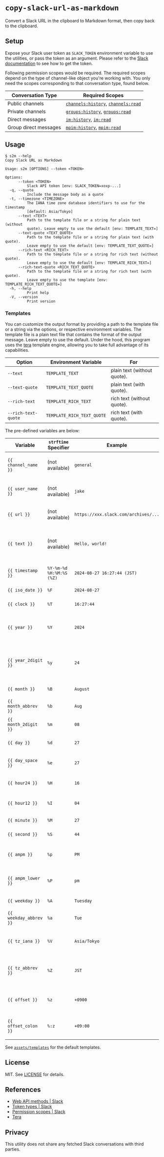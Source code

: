 # `copy-slack-url-as-markdown`

Convert a Slack URL in the clipboard to Markdown format, then copy back to the clipboard.

## Setup

Expose your Slack user token as `SLACK_TOKEN` environment variable to use the utilities, or pass the token as an argument. Please refer to the [Slack documentation](https://api.slack.com/concepts/token-types) to see how to get the token.

Following permission scopes would be required. The required scopes depend on the type of channel-like object you're working with. You only need the scopes corresponding to that conversation type, found below.

| Conversation Type     | Required Scopes                                                                                                                     |
|-----------------------|-------------------------------------------------------------------------------------------------------------------------------------|
| Public channels       | [`channels:history`](https://api.slack.com/scopes/channels:history),  [`channels:read`](https://api.slack.com/scopes/channels:read) |
| Private channels      | [`groups:history`](https://api.slack.com/scopes/groups:history),  [`groups:read`](https://api.slack.com/scopes/groups:read)         |
| Direct messages       | [`im:history`](https://api.slack.com/scopes/im:history),  [`im:read`](https://api.slack.com/scopes/im:read)                         |
| Group direct messages | [`mpim:history`](https://api.slack.com/scopes/mpim:history),  [`mpim:read`](https://api.slack.com/scopes/mpim:read)                 |

## Usage

```console
$ s2m --help
Copy Slack URL as Markdown

Usage: s2m [OPTIONS] --token <TOKEN>

Options:
      --token <TOKEN>
          Slack API token [env: SLACK_TOKEN=xoxp-...]
  -q, --quote
          Include the message body as a quote
  -t, --timezone <TIMEZONE>
          The IANA time zone database identifiers to use for the timestamp
          [default: Asia/Tokyo]
      --text <TEXT>
          Path to the template file or a string for plain text (without
          quote). Leave empty to use the default [env: TEMPLATE_TEXT=]
      --text-quote <TEXT_QUOTE>
          Path to the template file or a string for plain text (with quote).
          Leave empty to use the default [env: TEMPLATE_TEXT_QUOTE=]
      --rich-text <RICH_TEXT>
          Path to the template file or a string for rich text (without quote).
          Leave empty to use the default [env: TEMPLATE_RICH_TEXT=]
      --rich-text-quote <RICH_TEXT_QUOTE>
          Path to the template file or a string for rich text (with quote).
          Leave empty to use the template [env: TEMPLATE_RICH_TEXT_QUOTE=]
  -h, --help
          Print help
  -V, --version
          Print version
```

### Templates

You can customize the output format by providing a path to the template file or a string via the options, or respective environment variables. The template file is a plain text file that contains the format of the output message. Leave empty to use the default. Under the hood, this program uses the [tera](https://tera.netlify.app/) template engine, allowing you to take full advantage of its capabilities.

| Option              | Environment Variable       | For                         |
|---------------------|----------------------------|-----------------------------|
| `--text`            | `TEMPLATE_TEXT`            | plain text (without quote). |
| `--text-quote`      | `TEMPLATE_TEXT_QUOTE`      | plain text (with quote).    |
| `--rich-text`       | `TEMPLATE_RICH_TEXT`       | rich text (without quote).  |
| `--rich-text-quote` | `TEMPLATE_RICH_TEXT_QUOTE` | rich text (with quote).     |

The pre-defined variables are below:

| Variable               | `strftime` Specifier     | Example                              | Description                                                                      |
|------------------------|--------------------------|--------------------------------------|----------------------------------------------------------------------------------|
| `{{ channel_name }}`   | (not available)          | `general`                            | The name of the channel the message belongs to.                                  |
| `{{ user_name }}`      | (not available)          | `jake`                               | The name of the user who posted the message.                                     |
| `{{ url }}`            | (not available)          | `https://xxx.slack.com/archives/...` | The Slack URL of the message.                                                    |
| `{{ text }}`           | (not available)          | `Hello, world!`                      | The text of the message, which is the vector of the texts split by the new line. |
| `{{ timestamp }}`      | `%Y-%m-%d %H:%M:%S (%Z)` | `2024-08-27 16:27:44 (JST)`          | The timestamp of the message.                                                    |
| `{{ iso_date }}`       | `%F`                     | `2024-08-27`                         | Equivalent to `%Y-%m-%d`.                                                        |
| `{{ clock }}`          | `%T`                     | `16:27:44`                           | Equivalent to `%H:%M:%S`.                                                        |
| `{{ year }}`           | `%Y`                     | `2024`                               | A full year, including century. Zero padded to 4 digits.                         |
| `{{ year_2digit }}`    | `%y`                     | `24`                                 | A two-digit year. Represents only 1969-2068. Zero padded.                        |
| `{{ month }}`          | `%B`                     | `August`                             | The full month name.                                                             |
| `{{ month_abbrev }}`   | `%b`                     | `Aug`                                | The abbreviated month name,.                                                     |
| `{{ month_2digit }}`   | `%m`                     | `08`                                 | The month. Zero padded.                                                          |
| `{{ day }}`            | `%d`                     | `27`                                 | The day of the month. Zero-padded.                                               |
| `{{ day_space }}`      | `%e`                     | `27`                                 | The day of the month. Space padded.                                              |
| `{{ hour24 }}`         | `%H`                     | `16`                                 | The hour in a 24 hour clock. Zero padded.                                        |
| `{{ hour12 }}`         | `%I`                     | `04`                                 | The hour in a 12 hour clock. Zero padded.                                        |
| `{{ minute }}`         | `%M`                     | `27`                                 | The minute. Zero padded.                                                         |
| `{{ second }}`         | `%S`                     | `44`                                 | The second. Zero padded.                                                         |
| `{{ ampm }}`           | `%p`                     | `PM`                                 | Whether the time is in the AM or PM, uppercase.                                  |
| `{{ ampm_lower }}`     | `%P`                     | `pm`                                 | Whether the time is in the AM or PM, lowercase.                                  |
| `{{ weekday }}`        | `%A`                     | `Tuesday`                            | The full weekday.                                                                |
| `{{ weekday_abbrev }}` | `%a`                     | `Tue`                                | The abbreviated weekday.                                                         |
| `{{ tz_iana }}`        | `%V`                     | `Asia/Tokyo`                         | An IANA time zone identifier, or `%z` if one doesn't exist.                      |
| `{{ tz_abbrev }}`      | `%Z`                     | `JST`                                | A time zone abbreviation. Supported when formatting only.                        |
| `{{ offset }}`         | `%z`                     | `+0900`                              | A time zone offset in the format `[+-]HHMM[SS]`.                                 |
| `{{ offset_colon }}`   | `%:z`                    | `+09:00`                             | A time zone offset in the format `[+-]HH:MM[:SS]`.                               |

See [`assets/templates`](assets/templates) for the default templates.

## License

MIT. See [LICENSE](LICENSE) for details.

## References

- [Web API methods | Slack](https://api.slack.com/methods)
- [Token types | Slack](https://api.slack.com/concepts/token-types)
- [Permission scopes | Slack](https://api.slack.com/scopes)
- [Tera](https://keats.github.io/tera/)

## Privacy

This utility does not share any fetched Slack conversations with third parties.

